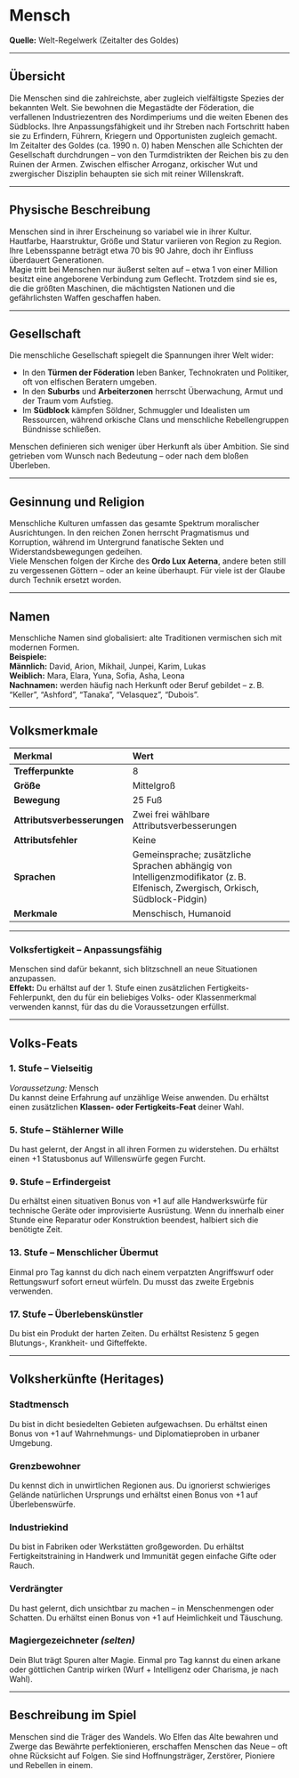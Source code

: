 # **Mensch**
**Quelle:** Welt-Regelwerk (Zeitalter des Goldes)

---

## **Übersicht**
Die Menschen sind die zahlreichste, aber zugleich vielfältigste Spezies der bekannten Welt. Sie bewohnen die Megastädte der Föderation, die verfallenen Industriezentren des Nordimperiums und die weiten Ebenen des Südblocks. Ihre Anpassungsfähigkeit und ihr Streben nach Fortschritt haben sie zu Erfindern, Führern, Kriegern und Opportunisten zugleich gemacht.  
Im Zeitalter des Goldes (ca. 1990 n. 0) haben Menschen alle Schichten der Gesellschaft durchdrungen – von den Turmdistrikten der Reichen bis zu den Ruinen der Armen. Zwischen elfischer Arroganz, orkischer Wut und zwergischer Disziplin behaupten sie sich mit reiner Willenskraft.

---

## **Physische Beschreibung**
Menschen sind in ihrer Erscheinung so variabel wie in ihrer Kultur. Hautfarbe, Haarstruktur, Größe und Statur variieren von Region zu Region. Ihre Lebensspanne beträgt etwa 70 bis 90 Jahre, doch ihr Einfluss überdauert Generationen.  
Magie tritt bei Menschen nur äußerst selten auf – etwa 1 von einer Million besitzt eine angeborene Verbindung zum Geflecht. Trotzdem sind sie es, die die größten Maschinen, die mächtigsten Nationen und die gefährlichsten Waffen geschaffen haben.

---

## **Gesellschaft**
Die menschliche Gesellschaft spiegelt die Spannungen ihrer Welt wider:  
- In den **Türmen der Föderation** leben Banker, Technokraten und Politiker, oft von elfischen Beratern umgeben.  
- In den **Suburbs** und **Arbeiterzonen** herrscht Überwachung, Armut und der Traum vom Aufstieg.  
- Im **Südblock** kämpfen Söldner, Schmuggler und Idealisten um Ressourcen, während orkische Clans und menschliche Rebellengruppen Bündnisse schließen.  

Menschen definieren sich weniger über Herkunft als über Ambition. Sie sind getrieben vom Wunsch nach Bedeutung – oder nach dem bloßen Überleben.

---

## **Gesinnung und Religion**
Menschliche Kulturen umfassen das gesamte Spektrum moralischer Ausrichtungen. In den reichen Zonen herrscht Pragmatismus und Korruption, während im Untergrund fanatische Sekten und Widerstandsbewegungen gedeihen.  
Viele Menschen folgen der Kirche des **Ordo Lux Aeterna**, andere beten still zu vergessenen Göttern – oder an keine überhaupt. Für viele ist der Glaube durch Technik ersetzt worden.

---

## **Namen**
Menschliche Namen sind globalisiert: alte Traditionen vermischen sich mit modernen Formen.  
**Beispiele:**  
**Männlich:** David, Arion, Mikhail, Junpei, Karim, Lukas  
**Weiblich:** Mara, Elara, Yuna, Sofia, Asha, Leona  
**Nachnamen:** werden häufig nach Herkunft oder Beruf gebildet – z. B. “Keller”, “Ashford”, “Tanaka”, “Velasquez”, “Dubois”.

---

## **Volksmerkmale**

| Merkmal | Wert |
|:--|:--|
| **Trefferpunkte** | 8 |
| **Größe** | Mittelgroß |
| **Bewegung** | 25 Fuß |
| **Attributsverbesserungen** | Zwei frei wählbare Attributsverbesserungen |
| **Attributsfehler** | Keine |
| **Sprachen** | Gemeinsprache; zusätzliche Sprachen abhängig von Intelligenzmodifikator (z. B. Elfenisch, Zwergisch, Orkisch, Südblock-Pidgin) |
| **Merkmale** | Menschisch, Humanoid |

---

### **Volksfertigkeit – Anpassungsfähig**
Menschen sind dafür bekannt, sich blitzschnell an neue Situationen anzupassen.  
**Effekt:** Du erhältst auf der 1. Stufe einen zusätzlichen Fertigkeits-Fehlerpunkt, den du für ein beliebiges Volks- oder Klassenmerkmal verwenden kannst, für das du die Voraussetzungen erfüllst.

---

## **Volks-Feats**

### **1. Stufe – Vielseitig**
*Voraussetzung:* Mensch  
Du kannst deine Erfahrung auf unzählige Weise anwenden. Du erhältst einen zusätzlichen **Klassen- oder Fertigkeits-Feat** deiner Wahl.

### **5. Stufe – Stählerner Wille**
Du hast gelernt, der Angst in all ihren Formen zu widerstehen. Du erhältst einen +1 Statusbonus auf Willenswürfe gegen Furcht.

### **9. Stufe – Erfindergeist**
Du erhältst einen situativen Bonus von +1 auf alle Handwerkswürfe für technische Geräte oder improvisierte Ausrüstung. Wenn du innerhalb einer Stunde eine Reparatur oder Konstruktion beendest, halbiert sich die benötigte Zeit.

### **13. Stufe – Menschlicher Übermut**
Einmal pro Tag kannst du dich nach einem verpatzten Angriffswurf oder Rettungswurf sofort erneut würfeln. Du musst das zweite Ergebnis verwenden.

### **17. Stufe – Überlebenskünstler**
Du bist ein Produkt der harten Zeiten. Du erhältst Resistenz 5 gegen Blutungs-, Krankheit- und Gifteffekte.

---

## **Volksherkünfte (Heritages)**

### **Stadtmensch**
Du bist in dicht besiedelten Gebieten aufgewachsen. Du erhältst einen Bonus von +1 auf Wahrnehmungs- und Diplomatieproben in urbaner Umgebung.

### **Grenzbewohner**
Du kennst dich in unwirtlichen Regionen aus. Du ignorierst schwieriges Gelände natürlichen Ursprungs und erhältst einen Bonus von +1 auf Überlebenswürfe.

### **Industriekind**
Du bist in Fabriken oder Werkstätten großgeworden. Du erhältst Fertigkeitstraining in Handwerk und Immunität gegen einfache Gifte oder Rauch.

### **Verdrängter**
Du hast gelernt, dich unsichtbar zu machen – in Menschenmengen oder Schatten. Du erhältst einen Bonus von +1 auf Heimlichkeit und Täuschung.

### **Magiergezeichneter** *(selten)*
Dein Blut trägt Spuren alter Magie. Einmal pro Tag kannst du einen arkane oder göttlichen Cantrip wirken (Wurf + Intelligenz oder Charisma, je nach Wahl).

---

## **Beschreibung im Spiel**
Menschen sind die Träger des Wandels. Wo Elfen das Alte bewahren und Zwerge das Bewährte perfektionieren, erschaffen Menschen das Neue – oft ohne Rücksicht auf Folgen. Sie sind Hoffnungsträger, Zerstörer, Pioniere und Rebellen in einem.
